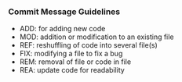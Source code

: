 ### Commit Message Guidelines ###

* ADD: for adding new code
* MOD: addition or modification to an existing file
* REF: reshuffling of code into several file(s)
* FIX: modifying a file to fix a bug
* REM: removal of file or code in file
* REA: update code for readability